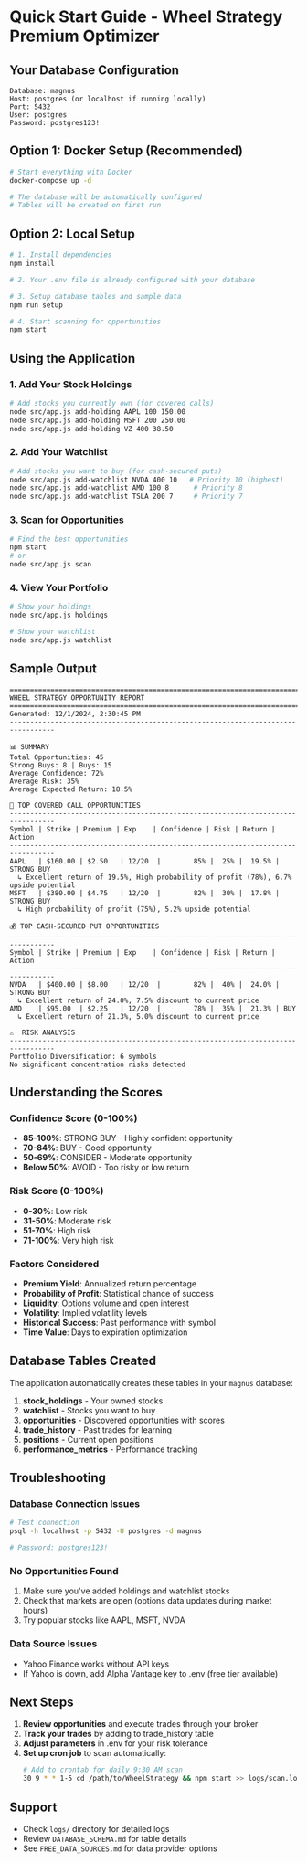 # Quick Start Guide - Wheel Strategy Premium Optimizer

## Your Database Configuration
```
Database: magnus
Host: postgres (or localhost if running locally)
Port: 5432
User: postgres
Password: postgres123!
```

## Option 1: Docker Setup (Recommended)
```bash
# Start everything with Docker
docker-compose up -d

# The database will be automatically configured
# Tables will be created on first run
```

## Option 2: Local Setup
```bash
# 1. Install dependencies
npm install

# 2. Your .env file is already configured with your database

# 3. Setup database tables and sample data
npm run setup

# 4. Start scanning for opportunities
npm start
```

## Using the Application

### 1. Add Your Stock Holdings
```bash
# Add stocks you currently own (for covered calls)
node src/app.js add-holding AAPL 100 150.00
node src/app.js add-holding MSFT 200 250.00
node src/app.js add-holding VZ 400 38.50
```

### 2. Add Your Watchlist
```bash
# Add stocks you want to buy (for cash-secured puts)
node src/app.js add-watchlist NVDA 400 10   # Priority 10 (highest)
node src/app.js add-watchlist AMD 100 8      # Priority 8
node src/app.js add-watchlist TSLA 200 7     # Priority 7
```

### 3. Scan for Opportunities
```bash
# Find the best opportunities
npm start
# or
node src/app.js scan
```

### 4. View Your Portfolio
```bash
# Show your holdings
node src/app.js holdings

# Show your watchlist
node src/app.js watchlist
```

## Sample Output
```
=================================================================================
WHEEL STRATEGY OPPORTUNITY REPORT
=================================================================================
Generated: 12/1/2024, 2:30:45 PM
---------------------------------------------------------------------------------

📊 SUMMARY
Total Opportunities: 45
Strong Buys: 8 | Buys: 15
Average Confidence: 72%
Average Risk: 35%
Average Expected Return: 18.5%

🎯 TOP COVERED CALL OPPORTUNITIES
---------------------------------------------------------------------------------
Symbol | Strike | Premium | Exp    | Confidence | Risk | Return | Action
---------------------------------------------------------------------------------
AAPL   | $160.00 | $2.50   | 12/20  |        85% |  25% |  19.5% | STRONG BUY
  ↳ Excellent return of 19.5%, High probability of profit (78%), 6.7% upside potential
MSFT   | $380.00 | $4.75   | 12/20  |        82% |  30% |  17.8% | STRONG BUY
  ↳ High probability of profit (75%), 5.2% upside potential

💰 TOP CASH-SECURED PUT OPPORTUNITIES  
---------------------------------------------------------------------------------
Symbol | Strike | Premium | Exp    | Confidence | Risk | Return | Action
---------------------------------------------------------------------------------
NVDA   | $400.00 | $8.00   | 12/20  |        82% |  40% |  24.0% | STRONG BUY
  ↳ Excellent return of 24.0%, 7.5% discount to current price
AMD    | $95.00  | $2.25   | 12/20  |        78% |  35% |  21.3% | BUY
  ↳ Excellent return of 21.3%, 5.0% discount to current price

⚠️  RISK ANALYSIS
---------------------------------------------------------------------------------
Portfolio Diversification: 6 symbols
No significant concentration risks detected
```

## Understanding the Scores

### Confidence Score (0-100%)
- **85-100%**: STRONG BUY - Highly confident opportunity
- **70-84%**: BUY - Good opportunity
- **50-69%**: CONSIDER - Moderate opportunity
- **Below 50%**: AVOID - Too risky or low return

### Risk Score (0-100%)
- **0-30%**: Low risk
- **31-50%**: Moderate risk
- **51-70%**: High risk
- **71-100%**: Very high risk

### Factors Considered
- **Premium Yield**: Annualized return percentage
- **Probability of Profit**: Statistical chance of success
- **Liquidity**: Options volume and open interest
- **Volatility**: Implied volatility levels
- **Historical Success**: Past performance with symbol
- **Time Value**: Days to expiration optimization

## Database Tables Created

The application automatically creates these tables in your `magnus` database:

1. **stock_holdings** - Your owned stocks
2. **watchlist** - Stocks you want to buy
3. **opportunities** - Discovered opportunities with scores
4. **trade_history** - Past trades for learning
5. **positions** - Current open positions
6. **performance_metrics** - Performance tracking

## Troubleshooting

### Database Connection Issues
```bash
# Test connection
psql -h localhost -p 5432 -U postgres -d magnus

# Password: postgres123!
```

### No Opportunities Found
1. Make sure you've added holdings and watchlist stocks
2. Check that markets are open (options data updates during market hours)
3. Try popular stocks like AAPL, MSFT, NVDA

### Data Source Issues
- Yahoo Finance works without API keys
- If Yahoo is down, add Alpha Vantage key to .env (free tier available)

## Next Steps

1. **Review opportunities** and execute trades through your broker
2. **Track your trades** by adding to trade_history table
3. **Adjust parameters** in .env for your risk tolerance
4. **Set up cron job** to scan automatically:
   ```bash
   # Add to crontab for daily 9:30 AM scan
   30 9 * * 1-5 cd /path/to/WheelStrategy && npm start >> logs/scan.log 2>&1
   ```

## Support

- Check `logs/` directory for detailed logs
- Review `DATABASE_SCHEMA.md` for table details
- See `FREE_DATA_SOURCES.md` for data provider options